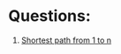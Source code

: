 # Questions:

1. [Shortest path from 1 to n](https://practice.geeksforgeeks.org/problems/shortest-path-from-1-to-n0156/1/?category[]=Graph&category[]=Graph&difficulty[]=-1&page=1&query=category[]Graphdifficulty[]-1page1category[]Graph#)
